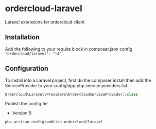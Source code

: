 # ordercloud-laravel
Laravel extensions for ordercloud client

## Installation
Add the following to your require block in composer.json config
``` "ordercloud/laravel": "~4" ```

## Configuration
To install into a Laravel project, first do the composer install then add the ServiceProvider to your config/app.php service providers list.
```php 
Ordercloud\Laravel\Providers\OrdercloudServiceProvider::class 
```

Publish the config fie
- Version 5: 
```
php artisan config:publish ordercloud/laravel
```
